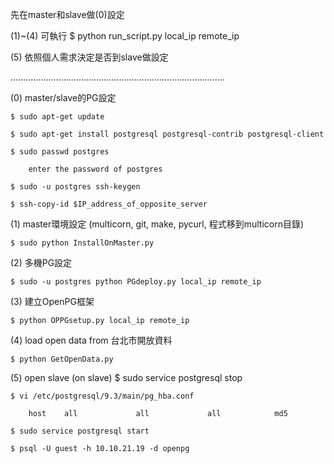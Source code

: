 先在master和slave做(0)設定

(1)~(4) 可執行 $ python run_script.py local_ip remote_ip

(5) 依照個人需求決定是否到slave做設定


.....................................................................................


(0) master/slave的PG設定

	$ sudo apt-get update

	$ sudo apt-get install postgresql postgresql-contrib postgresql-client

	$ sudo passwd postgres

		enter the password of postgres

	$ sudo -u postgres ssh-keygen

	$ ssh-copy-id $IP_address_of_opposite_server




(1) master環境設定 (multicorn, git, make, pycurl, 程式移到multicorn目錄)

	$ sudo python InstallOnMaster.py


	
(2) 多機PG設定

	$ sudo -u postgres python PGdeploy.py local_ip remote_ip




(3) 建立OpenPG框架

	$ python OPPGsetup.py local_ip remote_ip



(4) load open data from 台北市開放資料

	$ python GetOpenData.py

	

(5) open slave (on slave)
	$ sudo service postgresql stop
	
	$ vi /etc/postgresql/9.3/main/pg_hba.conf

		host    all             all             all            md5

	$ sudo service postgresql start
	
	$ psql -U guest -h 10.10.21.19 -d openpg
